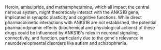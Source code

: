 Heroin, amisulpride, and methamphetamine, which all impact the central nervous system, might theoretically interact with the ANKS1B gene, implicated in synaptic plasticity and cognitive functions. While direct pharmacokinetic interactions with ANKS1B are not established, the potential pharmacodynamic effects (biochemical and physiological actions) of these drugs could be influenced by ANKS1B's roles in neuronal signaling, connectivity, and function, particularly due to the gene's relevance in neurodevelopmental disorders like autism and schizophrenia.